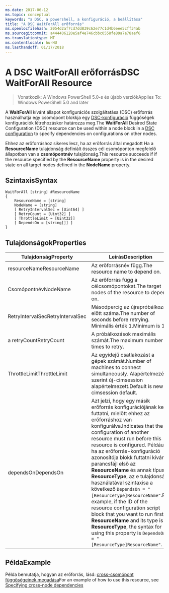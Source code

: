 ```yaml
---
ms.date: 2017-06-12
ms.topic: conceptual
keywords: "a DSC, a powershell, a konfiguráció, a beállítása"
title: "A DSC WaitForAll erőforrás"
ms.openlocfilehash: 2054d2af7cd7dd839c62e77c1d4b6eee5cff34ab
ms.sourcegitcommit: a444406120e5af4e746cbbc0558fe89a7e78aef6
ms.translationtype: MT
ms.contentlocale: hu-HU
ms.lasthandoff: 01/17/2018
---
```

# <a name="dsc-waitforall-resource"></a><span data-ttu-id="80bd9-103">A DSC WaitForAll erőforrás</span><span class="sxs-lookup"><span data-stu-id="80bd9-103">DSC WaitForAll Resource</span></span>

> <span data-ttu-id="80bd9-104">Vonatkozik: A Windows PowerShell 5.0-s és újabb verziók</span><span class="sxs-lookup"><span data-stu-id="80bd9-104">Applies To: Windows PowerShell 5.0 and later</span></span>

<span data-ttu-id="80bd9-105">A **WaitForAll** kívánt állapot konfigurációs szolgáltatása (DSC) erőforrás használhatja egy csomópont blokkja egy [DSC-konfiguráció](configurations.md) függőségek konfigurációk létrehozáskor határozza meg.</span><span class="sxs-lookup"><span data-stu-id="80bd9-105">The **WaitForAll** Desired State Configuration (DSC) resource can be used within a node block in a [DSC configuration](configurations.md) to specify dependencies on configurations on other nodes.</span></span>

<span data-ttu-id="80bd9-106">Ehhez az erőforráshoz sikeres lesz, ha az erőforrás által megadott Ha a **ResourceName** tulajdonság definiált összes cél csomóponton megfelelő állapotban van a **csomópontnév** tulajdonság.</span><span class="sxs-lookup"><span data-stu-id="80bd9-106">This resource succeeds if if the resource specified by the **ResourceName** property is in the desired state on all target nodes defined in the **NodeName** property.</span></span>


## <a name="syntax"></a><span data-ttu-id="80bd9-107">Szintaxis</span><span class="sxs-lookup"><span data-stu-id="80bd9-107">Syntax</span></span>

```
WaitForAll [string] #ResourceName
{
    ResourceName = [string]
    NodeName = [string]
    [ RetryIntervalSec = [Uint64] ]
    [ RetryCount = [Uint32] ] 
    [ ThrottleLimit = [Uint32]]
    [ DependsOn = [string[]] ]
}
```

## <a name="properties"></a><span data-ttu-id="80bd9-108">Tulajdonságok</span><span class="sxs-lookup"><span data-stu-id="80bd9-108">Properties</span></span>

|  <span data-ttu-id="80bd9-109">Tulajdonság</span><span class="sxs-lookup"><span data-stu-id="80bd9-109">Property</span></span>  |  <span data-ttu-id="80bd9-110">Leírás</span><span class="sxs-lookup"><span data-stu-id="80bd9-110">Description</span></span>   | 
|---|---| 
| <span data-ttu-id="80bd9-111">resourceName</span><span class="sxs-lookup"><span data-stu-id="80bd9-111">ResourceName</span></span>| <span data-ttu-id="80bd9-112">Az erőforrásnév függ.</span><span class="sxs-lookup"><span data-stu-id="80bd9-112">The resource name to depend on.</span></span>| 
| <span data-ttu-id="80bd9-113">Csomópontnév</span><span class="sxs-lookup"><span data-stu-id="80bd9-113">NodeName</span></span>| <span data-ttu-id="80bd9-114">Az erőforrás függ a célcsomópontokat.</span><span class="sxs-lookup"><span data-stu-id="80bd9-114">The target nodes of the resource to depend on.</span></span>| 
| <span data-ttu-id="80bd9-115">RetryIntervalSec</span><span class="sxs-lookup"><span data-stu-id="80bd9-115">RetryIntervalSec</span></span>| <span data-ttu-id="80bd9-116">Másodpercig az újrapróbálkozás előtt száma.</span><span class="sxs-lookup"><span data-stu-id="80bd9-116">The number of seconds before retrying.</span></span> <span data-ttu-id="80bd9-117">Minimális érték 1.</span><span class="sxs-lookup"><span data-stu-id="80bd9-117">Minimum is 1.</span></span>| 
| <span data-ttu-id="80bd9-118">a retryCount</span><span class="sxs-lookup"><span data-stu-id="80bd9-118">RetryCount</span></span>| <span data-ttu-id="80bd9-119">A próbálkozások maximális számát.</span><span class="sxs-lookup"><span data-stu-id="80bd9-119">The maximum number of times to retry.</span></span>| 
| <span data-ttu-id="80bd9-120">ThrottleLimit</span><span class="sxs-lookup"><span data-stu-id="80bd9-120">ThrottleLimit</span></span>| <span data-ttu-id="80bd9-121">Az egyidejű csatlakozást a gépek számát.</span><span class="sxs-lookup"><span data-stu-id="80bd9-121">Number of machines to connect simultaneously.</span></span> <span data-ttu-id="80bd9-122">Alapértelmezés szerint új-cimsession alapértelmezett.</span><span class="sxs-lookup"><span data-stu-id="80bd9-122">Default is new-cimsession default.</span></span>| 
| <span data-ttu-id="80bd9-123">dependsOn</span><span class="sxs-lookup"><span data-stu-id="80bd9-123">DependsOn</span></span> | <span data-ttu-id="80bd9-124">Azt jelzi, hogy egy másik erőforrás konfigurációjának kell futtatni, mielőtt ehhez az erőforráshoz van konfigurálva.</span><span class="sxs-lookup"><span data-stu-id="80bd9-124">Indicates that the configuration of another resource must run before this resource is configured.</span></span> <span data-ttu-id="80bd9-125">Például, ha az erőforrás-konfiguráció azonosítója blokk futtatni kívánt parancsfájl első az __ResourceName__ és annak típusa __ResourceType__, az e tulajdonság használatával szintaxisa a következő `DependsOn = "[ResourceType]ResourceName"`.</span><span class="sxs-lookup"><span data-stu-id="80bd9-125">For example, if the ID of the resource configuration script block that you want to run first is __ResourceName__ and its type is __ResourceType__, the syntax for using this property is `DependsOn = "[ResourceType]ResourceName"`.</span></span>|


## <a name="example"></a><span data-ttu-id="80bd9-126">Példa</span><span class="sxs-lookup"><span data-stu-id="80bd9-126">Example</span></span>

<span data-ttu-id="80bd9-127">Példa bemutatja, hogyan az erőforrás, lásd: [cross-csomópont függőségeinek megadása](crossNodeDependencies.md)</span><span class="sxs-lookup"><span data-stu-id="80bd9-127">For an example of how to use this resource, see [Specifying cross-node dependencies](crossNodeDependencies.md)</span></span>

